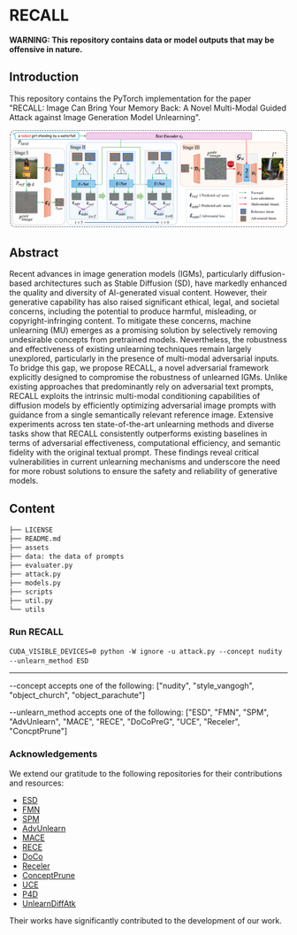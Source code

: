 # RECALL

**WARNING: This repository contains data or model outputs that may be offensive in nature.**

## Introduction

This repository contains the PyTorch implementation for the paper "RECALL: Image Can Bring Your Memory Back: A Novel Multi-Modal Guided Attack against Image Generation Model Unlearning".

<div align='center'>
      <img src = 'assets/framework.png'>
</div>

## Abstract

Recent advances in image generation models (IGMs), particularly diffusion-based architectures such as Stable Diffusion (SD), have markedly enhanced the quality and diversity of AI-generated visual content.  However, their generative capability has also raised significant ethical, legal, and societal concerns, including the potential to produce harmful, misleading, or copyright-infringing content. To mitigate these concerns, machine unlearning (MU) emerges as a promising solution by selectively removing undesirable concepts from pretrained models. Nevertheless, the robustness and effectiveness of existing unlearning techniques remain largely unexplored, particularly in the presence of multi-modal adversarial inputs. To bridge this gap, we propose RECALL, a novel adversarial framework explicitly designed to compromise the robustness of unlearned IGMs. Unlike existing approaches that predominantly rely on adversarial text prompts, RECALL exploits the intrinsic multi-modal conditioning capabilities of diffusion models by efficiently optimizing adversarial image prompts with guidance from a single semantically relevant reference image. Extensive experiments across ten state-of-the-art unlearning methods and diverse tasks show that RECALL consistently outperforms existing baselines in terms of adversarial effectiveness, computational efficiency, and semantic fidelity with the original textual prompt. These findings reveal critical vulnerabilities in current unlearning mechanisms and underscore the need for more robust solutions to ensure the safety and reliability of generative models.

## Content
```
├── LICENSE
├── README.md
├── assets
├── data: the data of prompts
├── evaluater.py
├── attack.py
├── models.py
├── scripts
├── util.py
└── utils
```

### Run RECALL
```CUDA_VISIBLE_DEVICES=0 python -W ignore -u attack.py --concept nudity --unlearn_method ESD``` 

---
--concept accepts one of the following: ["nudity", "style_vangogh", "object_church", "object_parachute"]

--unlearn_method accepts one of the following: ["ESD", "FMN", "SPM", "AdvUnlearn", "MACE", "RECE", "DoCoPreG", "UCE", "Receler", "ConcptPrune"]


### Acknowledgements

We extend our gratitude to the following repositories for their contributions and resources:

- [ESD](https://github.com/rohitgandikota/erasing)
- [FMN](https://github.com/SHI-Labs/Forget-Me-Not)
- [SPM](https://github.com/Con6924/SPM)
- [AdvUnlearn](https://github.com/OPTML-Group/AdvUnlearn)
- [MACE](https://github.com/shilin-lu/mace)
- [RECE](https://github.com/CharlesGong12/RECE)
- [DoCo](https://github.com/yongliang-wu/DoCo)
- [Receler](https://github.com/jasper0314-huang/Receler)
- [ConceptPrune](https://github.com/ruchikachavhan/concept-prune)
- [UCE](https://github.com/rohitgandikota/unified-concept-editing)
- [P4D](https://github.com/joycenerd/P4D)
- [UnlearnDiffAtk](https://github.com/OPTML-Group/Diffusion-MU-Attack)

Their works have significantly contributed to the development of our work.
